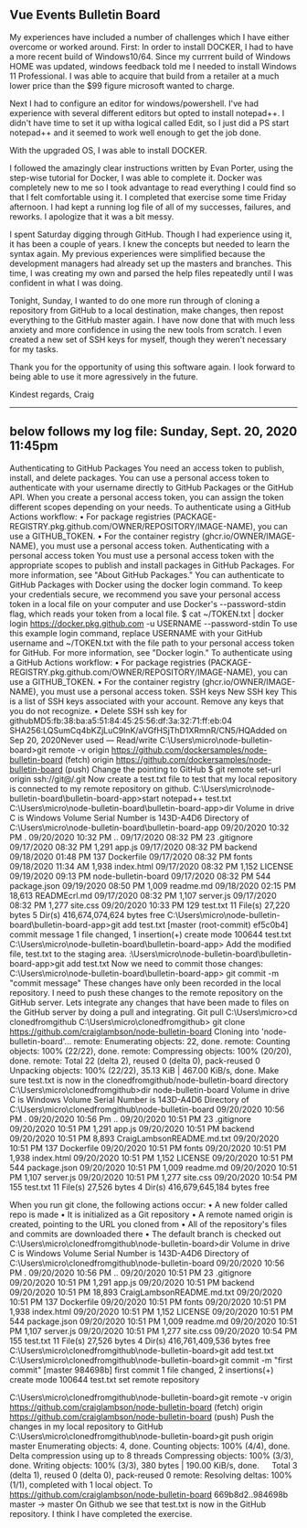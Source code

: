 ## Vue Events Bulletin Board

My experiences have included a number of challenges which I have either overcome or worked around.
First:  In order to install DOCKER, I had to have a more recent build of Windows10/64.  Since my currrent build of Windows HOME was updated, windows feedback told me
I needed to install Windows 11 Professional.  I was able to acquire that build from a retailer at a much lower price than the $99 figure microsoft wanted to charge.

Next I had to configure an editor for windows/powershell.  I've had experience with several different editors but opted to install notepad++.  I didn't have time to set it up witha logical called Edit, so I  just did a PS start notepad++ and it seemed to work well enough to get the job done.

With the upgraded OS, I was able to install DOCKER.

I followed the amazingly clear instructions written by Evan Porter, using the step-wise tutorial for Docker, I was able to complete it. Docker was completely new to me so I took advantage to read everything I could find so that I felt comfortable using it.  I completed that exercise some time Friday afternoon.  I had kept a running log file of all of my successes, failures, and reworks.  I apologize that it was a bit messy.

I spent Saturday digging through GitHub.  Though I had experience using it, it has been a couple of years.  I knew the concepts but needed to learn the syntax again. My previous experiences were simplified because the development managers had already set up the masters and branches.  This time, I was creating my own and parsed the help files repeatedly until I was confident in what I was doing.

Tonight, Sunday, I wanted to do one more run through of cloning a repository from GitHub to a local destination, make changes, then repost everything to the GitHub master again.
I have now done that with much less anxiety and more confidence in using the new tools from scratch.  I even created a new set of SSH keys for myself, though they weren't necessary for my tasks.

Thank you for the opportunity of using this software again.  I look forward to being able to use it more agressively in the future.

Kindest regards,
Craig

----------------------------------------------------------------------------------------------------------------------------------------------------------------------
below follows my log file:  Sunday, Sept. 20, 2020  11:45pm
----------------------------------------------------------------------------------------------------------------------------------------------------------------------

Authenticating to GitHub Packages You need an access token to publish, install, and delete packages. You can use a personal access token to authenticate with your username directly to GitHub Packages or the GitHub API. When you create a personal access token, you can assign the token different scopes depending on your needs. 
To authenticate using a GitHub Actions workflow: 
• For package registries (PACKAGE-REGISTRY.pkg.github.com/OWNER/REPOSITORY/IMAGE-NAME), you can use a GITHUB_TOKEN. 
• For the container registry (ghcr.io/OWNER/IMAGE-NAME), you must use a personal access token.
Authenticating with a personal access token You must use a personal access token with the appropriate scopes to publish and install packages in GitHub Packages. For more information, see "About GitHub Packages." 
You can authenticate to GitHub Packages with Docker using the docker login command.
 To keep your credentials secure, we recommend you save your personal access token in a local file on your computer and use Docker's --password-stdin flag, which reads your token from a local file. 
$ cat ~/TOKEN.txt | docker login https://docker.pkg.github.com -u USERNAME --password-stdin 
To use this example login command, replace USERNAME with your GitHub username and ~/TOKEN.txt with the file path to your personal access token for GitHub. For more information, see "Docker login."
 To authenticate using a GitHub Actions workflow: 
• For package registries (PACKAGE-REGISTRY.pkg.github.com/OWNER/REPOSITORY/IMAGE-NAME), you can use a GITHUB_TOKEN. 
• For the container registry (ghcr.io/OWNER/IMAGE-NAME), you must use a personal access token. SSH keys New SSH key This is a list of SSH keys associated with your account. Remove any keys that you do not recognize. 
• Delete SSH ssh key for githubMD5:fb:38:ba:a5:51:84:45:25:56:df:3a:32:71:ff:eb:04 SHA256:LQSumCq4bKZjLuC9lnK/aVGfHSjThD1XRmnR/CN5/HQAdded on Sep 20, 2020Never used — 
Read/write C:\Users\micro\node-bulletin-board>git remote -v origin https://github.com/dockersamples/node-bulletin-board (fetch) origin https://github.com/dockersamples/node-bulletin-board (push)
Change the pointing to GitHub $ git remote set-url origin ssh://git@/.git
Now create a test.txt file to test that my local repository is connected to my remote repository on github.
C:\Users\micro\node-bulletin-board\bulletin-board-app>start notepad++ test.txt
C:\Users\micro\node-bulletin-board\bulletin-board-app>dir Volume in drive C is Windows Volume Serial Number is 143D-A4D6
Directory of C:\Users\micro\node-bulletin-board\bulletin-board-app
09/20/2020 10:32 PM
. 09/20/2020 10:32 PM ..
 09/17/2020 08:32 PM 23 .gitignore 
09/17/2020 08:32 PM 1,291 app.js 
09/17/2020 08:32 PM backend 
09/18/2020 01:48 PM 
137 Dockerfile 09/17/2020 08:32 PM
 fonts 09/18/2020 11:34 AM 
1,938 index.html 09/17/2020 08:32 PM 1,152 
LICENSE 09/19/2020 09:13 
PM node-bulletin-board 09/17/2020 08:32 PM 
544 package.json 09/19/2020 08:50 PM 
1,009 readme.md 
09/18/2020 02:15 PM 
18,613 READMEcrl.md 09/17/2020 08:32 PM 
1,107 server.js 09/17/2020 08:32 PM 
1,277 site.css 09/20/2020 10:33 PM 
129 test.txt 11 File(s) 27,220 bytes 5 Dir(s) 416,674,074,624 bytes free
C:\Users\micro\node-bulletin-board\bulletin-board-app>git add test.txt
[master (root-commit) ef5c0b4] commit message 1 file changed, 1 insertion(+) create mode 100644 test.txt
C:\Users\micro\node-bulletin-board\bulletin-board-app>
Add the modified file, test.txt to the staging area.
 :\Users\micro\node-bulletin-board\bulletin-board-app>git add test.txt 
Now we need to commit those changes: C:\Users\micro\node-bulletin-board\bulletin-board-app>
git commit -m "commit message"
These changes have only been recorded in the local repository. I need to push these changes to the remote repository on the GitHub server. Lets integrate any changes that have been made to files on the GitHub server by doing a pull and integrating. Git pull
C:\Users\micro>cd clonedfromgithub
C:\Users\micro\clonedfromgithub>
git clone https://github.com/craiglambson/node-bulletin-board 
Cloning into 'node-bulletin-board'... remote: Enumerating objects: 22, done. 
remote: Counting objects: 100% (22/22), done. 
remote: Compressing objects: 100% (20/20), done.
 remote: Total 22 (delta 2), reused 0 (delta 0), pack-reused 0 Unpacking objects: 100% (22/22), 35.13 KiB | 467.00 KiB/s, done.
Make sure test.txt is now in the clonedfromgithub/node-bulletin-board directory C:\Users\micro\clonedfromgithub>dir node-bulletin-board Volume in drive C is Windows Volume Serial Number is 143D-A4D6
Directory of C:\Users\micro\clonedfromgithub\node-bulletin-board
09/20/2020 10:56 PM    . 
09/20/2020 10:56 Pm .. 
09/20/2020 10:51 PM 23 .gitignore
09/20/2020 10:51 PM 1,291 app.js 
09/20/2020 10:51 PM backend
09/20/2020 10:51 PM 8,893 CraigLambsonREADME.md.txt 
09/20/2020 10:51 PM 137 Dockerfile 
09/20/2020 10:51 PM fonts 
09/20/2020 10:51 PM 1,938 index.html 
09/20/2020 10:51 PM 1,152 LICENSE 
09/20/2020 10:51 PM 544 package.json 
09/20/2020 10:51 PM 1,009 readme.md 
09/20/2020 10:51 PM 1,107 server.js 
09/20/2020 10:51 PM 1,277 site.css 
09/20/2020 10:54 PM 155 test.txt 
11 File(s) 27,526 bytes 
4 Dir(s) 416,679,645,184 bytes free

When you run git clone, the following actions occur: 
• A new folder called repo is made 
• It is initialized as a Git repository 
• A remote named origin is created, pointing to the URL you cloned from 
• All of the repository's files and commits are downloaded there 
• The default branch is checked out C:\Users\micro\clonedfromgithub\node-bulletin-board>dir Volume in drive C is Windows Volume Serial Number is 143D-A4D6
Directory of C:\Users\micro\clonedfromgithub\node-bulletin-board
09/20/2020 10:56 PM . 
09/20/2020 10:56 PM .. 
09/20/2020 10:51 PM 23 .gitignore 
09/20/2020 10:51 PM 1,291 app.js 
09/20/2020 10:51 PM backend 
09/20/2020 10:51 PM 18,893 CraigLambsonREADME.md.txt 
09/20/2020 10:51 PM 137 Dockerfile 
09/20/2020 10:51 PM fonts 
09/20/2020 10:51 PM 1,938 index.html 
09/20/2020 10:51 PM 1,152 LICENSE 
09/20/2020 10:51 PM 544 package.json 
09/20/2020 10:51 PM 1,009 readme.md 
09/20/2020 10:51 PM 1,107 server.js 
09/20/2020 10:51 PM 1,277 site.css 
09/20/2020 10:54 PM 155 test.txt 11 File(s) 27,526 bytes 4 Dir(s) 416,761,409,536 bytes free
C:\Users\micro\clonedfromgithub\node-bulletin-board>git add test.txt 
C:\Users\micro\clonedfromgithub\node-bulletin-board>git commit -m "first commit" [master 984698b] first commit 1 file changed, 2 insertions(+) create mode 100644 test.txt set remote repository 

C:\Users\micro\clonedfromgithub\node-bulletin-board>git remote -v origin https://github.com/craiglambson/node-bulletin-board (fetch) origin https://github.com/craiglambson/node-bulletin-board (push)
Push the changes in my local repository to GitHub
C:\Users\micro\clonedfromgithub\node-bulletin-board>git push origin master Enumerating objects: 4, done. 
Counting objects: 100% (4/4), done. 
Delta compression using up to 8 threads Compressing objects: 100% (3/3), done. 
Writing objects: 100% (3/3), 380 bytes | 190.00 KiB/s, done. 
 
Total 3 (delta 1), reused 0 (delta 0), pack-reused 0 remote: Resolving deltas: 100% (1/1), completed with 1 local object. To https://github.com/craiglambson/node-bulletin-board 669b8d2..984698b master -> master
On Github we see that test.txt is now in the GitHub repository.
I think I have completed the exercise.


